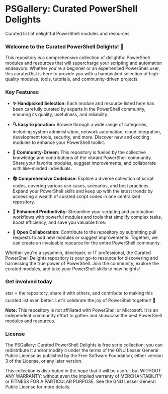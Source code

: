 # PSGallery: Curated PowerShell Delights
Curated list of delightful PowerShell modules and resources 

### Welcome to the Curated PowerShell Delights! 🚀 ### 

This repository is a comprehensive collection of delightful PowerShell modules and resources that will supercharge your scripting and automation endeavors. Whether you're a beginner or an experienced PowerShell user, this curated list is here to provide you with a handpicked selection of high-quality modules, tools, tutorials, and community-driven projects.

### Key Features: ### 
* **✨ Handpicked Selection:** Each module and resource listed here has been carefully curated by experts in the PowerShell community, ensuring its quality, usefulness, and reliability.

* **🔍 Easy Exploration:** Browse through a wide range of categories, including system administration, network automation, cloud integration, development tools, security, and more. Discover new and exciting modules to enhance your PowerShell toolkit.

* **🌟 Community-Driven:** This repository is fueled by the collective knowledge and contributions of the vibrant PowerShell community. Share your favorite modules, suggest improvements, and collaborate with like-minded individuals.

* **📚 Comprehensive Codebase:** Explore a diverse collection of script codes, covering various use cases, scenarios, and best practices. Expand your PowerShell skills and keep up with the latest trends by accessing a wealth of curated script codes in one centralized repository.

* **🔧 Enhanced Productivity:** Streamline your scripting and automation workflows with powerful modules and tools that simplify complex tasks, boost efficiency, and save you valuable time.

* **🤝 Open Collaboration:** Contribute to the repository by submitting pull requests to add new modules or suggest improvements. Together, we can create an invaluable resource for the entire PowerShell community.

Whether you're a sysadmin, developer, or IT professional, the Curated PowerShell Delights repository is your go-to resource for discovering and harnessing the true power of PowerShell. Join the community, explore the curated modules, and take your PowerShell skills to new heights!

### Get involved today ### 
star ⭐️ the repository, share it with others, and contribute to making this curated list even better. Let's celebrate the joy of PowerShell together! 💪

**Note:** This repository is not affiliated with PowerShell or Microsoft. It is an independent community effort to gather and showcase the best PowerShell modules and resources.

### License

The PSGallery: Curated PowerShell Delights is free scrip collection: you can redistribute it and/or modify it under the terms of the GNU Lesser General Public License as published by the Free Software Foundation, either version 3 of the License, or any later version.
 
This collection is distributed in the hope that it will be useful, but WITHOUT ANY WARRANTY; without even the implied warranty of MERCHANTABILITY or FITNESS FOR A PARTICULAR PURPOSE.  See the GNU Lesser General Public License for more details.
